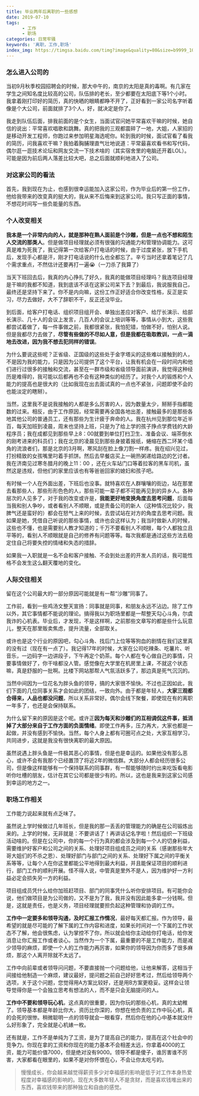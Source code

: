 ```yaml
---
title: 毕业两年后离职的一些感想
date: 2019-07-10
tags:
      - 工作
      - 职场
categories: 日常牢骚
keywords: '离职，工作,职场'
index_img: https://timgsa.baidu.com/timg?image&quality=80&size=b9999_10000&sec=1576945397016&di=4b7f5dd9d65c391d915838812f19e30e&imgtype=0&src=http%3A%2F%2Fp0.ssl.cdn.btime.com%2Ft01e1690d9161992645.jpg%3Fsize%3D440x322
---
```

### 怎么进入公司的
   当初9月秋季校园招聘会的时候，那大中午的，南京的太阳是真的毒啊。有几家在学生之间知名度比较高的公司，队伍排的老长，至少都要在太阳底下等1个小时。我拿着刚打印好的简历，真的快晒的眼睛都睁不开了，正好看到一家公司名字听着像是个大公司，前面就排了3个人，好，就决定是你了。
   
   我走到队伍后面，排我前面的是个女生，当面试官问她平常喜欢干嘛的时候，她自信的说出：平常喜欢唱歌和跳舞。真的把我的三观都震碎了一地，大姐，人家招的是移动开发工程师，你跑过来参加明星海选呢你。轮到我的时候，面试官看了看我的简历，问我喜欢干嘛？我拍着胸脯理直气壮地说道：平常最喜欢看书和写代码，偶尔逛一逛技术论坛和网友交流一下技术啥的（其实宿舍里的电脑还开着LOL）。可能是因为前后两人落差比较大吧，总之后面就顺利地进入了公司。
   
### 对这家公司的看法
   首先，我到现在为止，也感到很幸运能加入这家公司，作为毕业后的第一份工作，他给我带来的改变真的挺大的，我从来不后悔来到这家公司。我只写正面的事情，不想花时间写一些负能量的东西。
   
###  个人改变相关
   **我本是一个非常内向的人，就是那种在熟人面前是个沙雕，但是一点也不想和陌生人交流的那类人**。但是做项目经理就必须有很强的沟通能力和管理协调能力。这可真是难为死我了，我记得第一次给客户打电话的时候，由于过度紧张，放下手机后，发现手心都是汗，刚才打电话说的什么也全都忘了。辛亏当时还拿着笔记了几个需求重点，不然估计还要再打一遍😭（一刀杀了我算了）
   
当天下班回去后，我真的内心挣扎了好久，我真的能做项目经理吗？我连项目经理是干嘛的我都不知道，我到底该不该在这家公司呆下去？到最后，我说服我自己，最终还是坚持下来了。你不是内向嘛，这份工作正好适合你改变性格，反正是实习，尽力去做好，大不了辞职不干，反正还没毕业。

   到后面，给客户打电话、组织项目组开会、单独出差应对客户、给厅长演示、给部长演示、几十人的会议上发言，几百人的会议上培训等等，事情从小到大，这些我都尝试着做了，每一件事做之前，我都很紧张，我怕犯错，怕做不好，怕别人说。但是我都尽力去做了，**尽管有些做的不尽如人意，但是我都在吸取教训，一点一滴地去改进，因为我不想去犯同样的错误**。
   
   为什么要说这些呢？正省级、正国级的这些处于金字塔尖的这些难以接触到的人，不是因为我的能力，只是因为公司提供了这个平台，让我有机会在一段时间内和他们进行过很多的接触和交流，甚至在一群市级和省级领导面前演讲，我觉得这种经历是难得的，我可能以后都再也不会有这种类似的经历了。对我个人的锻炼和个人能力的提高也是很大的（比如我现在出去面试真的一点也不紧张，问题即使不会的也能淡定的瞎掰）。
   
   当然，这里我不是说我接触的人都是多么厉害的人，因为数量太少，掰掰手指都能数的过来。相反，由于工作原因，经常需要再全国各地出差，接触最多的是那些各地其他公司的普通员工，还有那些为生计疲于奔命的人。我在杭州见到那位年近半百，每天加班到凌晨，周末也坚持上班，只是为了给上学的孩子挣点学费钱的大龄程序员；我在成都见到那些早上8：00就要到单位打扫卫生、准备会议、端茶倒水的刚考进来的科员们；我在北京的凌晨见到那些身披着报纸，蜷缩在西二环某个墙角的流浪者们，那是北京的3月啊，寒风刮在脸上像刀割一样疼。我在绍兴见过，打扮精致的女孩嘴里叼着手抓饼。然后去早餐店买上一碗热粥递给路边的乞讨者。我在济南见过寒冬腊月的晚上11：00 ，还在火车站门口等着拉客的黑车司机，虽然这是违规，但他们的家里应该也有等爸爸回家的媳妇和孩子吧。
   
   有时候一个人在外面出差，下班后也没事。就特喜欢在人群嚷嚷的街边，站在那里去看那些人，那些形形色色的人，那些可能一辈子都不可能再见到的异乡人。各种层次的人见多了，对于我的改变或许是，**我能更好地变换角度去思考问题**，后面每当我和别人争吵，或者看别人不顺眼，或是责备公司的新人（这种情况比较少，我脾气还是蛮好的）都会在怒气上来的时候，去尝试站在对方的角度去思考问题。我如果是她，凭借自己听说的那些事情，或许也会这样认为；我当时做新人的时候，这些也不懂，也是需要别人教才知道的；千万不要看别人不顺眼，每个人都独立且平等的，看别人不顺眼就是自己的修养有问题等等。每次我都是通过这些方法去稳定住自己将要失控的情绪和失态的措辞。
   
  如果我一入职就是一名不会和客户接触、不会到处出差的开发人员的话，我可能性格不会发生这么翻天覆地的变化。
###  人际交往相关
      
   留在这个公司最大的一部分原因可能就是有一帮“沙雕”同事了。
   
   工作前，看到一些鸡汤文整天宣扬：同事就是同事，和朋友永远不沾边。除了工作以外，其它事情都不能说的理论。搞得我以为职场里都是一帮整天勾心斗角，尔虞我诈的心机表。毕业后，才发现，不是这样啊，之前那些文章写的都是些什么玩意儿，整天在那里贩卖焦虑，提升流量，全部取关。
   
   或许也是这个行业的原因吧，勾心斗角、找后门上位等等狗血的剧情在我们这里真的没有过（现在有一点了）。我记得17年的时候，大家在公司吃辣条、吃薯片、听音乐，一边码字一边讲段子，下午再定个奶茶。每个人都在专心做自己的事情，只要事情做好了，你干啥都没人管。感觉像在大学里在机房里上课，不就这个状态嘛，真是舒服的一批啊。比楼下网站那帮人气氛活跃多了，那边真是死气沉沉的。
   
   当然中间因为一位花名为胖头鱼的领导，搞的大家很不愉快。不过也正因如此，我们下面的几位同事关系才会如此的团结，一致向外。由于都是年轻人，**大家三观都合得来，人品也都没问题**，所以关系非常好。偶尔会线下聚餐，即使现在有的离职一年多了，也还是会保持联系。
   
   为什么留下来的原因是这个呢。或许正**因为每天和沙雕们的互相调侃这件事，抵消掉了大部分来自于工作方面的负面情绪**。即使工作再多，压力再大，大家也都是一起做，并没有感到不愉快。当然，每个人身上都有可圈可点之处，大家互相学习，共同进步，这就是我没有很快离职的最大原因。
   
   虽然说遇上胖头鱼是一件极其恶心的事情，但是也是幸运的。如果他没有那么恶心，或许不会有我那个已经置顶了将近2年的微信群。大部分人都会经历很多公司，但是像这样能够有一个保持联系的同事群，有一帮能够随时约出来吃饭看电影听你吐槽的朋友，估计在其它公司都是很少有的。所以，这也是我来到这家公司感到幸运的地方之一。
   
### 职场工作相关
   
   工作能力说起来就有点乏味了。
   
   虽然说上学时候做过几年班长，但是我的那一丢丢的管理能力的确是在公司锻炼出来的。上学的时候，无非就是：不要讲话了！再讲话记名字啦！然后组织一下班级活动啥的。但是在公司中，你的每一个行为真的都会涉及到每一个人的切身利益，需要维护好客户和公司之间的关系、处理好项目组成员之间的关系（感谢那些年大哥大姐们的不杀之恩）、处理好部门与部门之间的关系、处理好下属之间的平衡关系等等，让每个人在你这里都能公平地得到最大利益，并且能保证项目的顺利进行，部门工作的顺利开展。怪不得人说，中管真是里外不是人，因为维护好一方利益必定会损失另一方的利益。
   
   项目组成员凭什么给你加班赶项目、部门的同事凭什么听你安排项目。有可能你会说，他们做项目是为公司做的，又不是为了我，我并没有因此能多拿一分钱啊。但是，这就是责任，也是义务，项目经理就要担负起这种管理和协调的工作。
   
   **工作中一定要多和领导沟通，及时汇报工作情况**，最好每天都汇报。作为领导，最希望的就是尽可能的了解下属的工作内容和进度，如果长时间对一个下属的工作状态不了解，他会很焦虑，认为掌控不了你，所以就会给你主动给你打电话，给你发消息让你汇报工作或者谈心。当然作为一个下属，最重要的不是工作能力，而是减少领导的麻烦，即使一个人的工作能力再厉害，如果你的领导因为你而多了很多麻烦，那这个人离开除就不太远了。
   
   工作中向前辈或者领导问问题，不要直接抛一个问题给他，让他来解答，这相当于间接给他制造一个麻烦，建议最好，提问题之前自己好好思考过，然后给领导两个选项，关于这个问题，您觉得用A方案比较好，还是用B方案更稳妥。这样会让领导觉得你是一个会独立思考有想法的人，而不是只会无脑提问的人。
   
   **工作中不要和领导玩心机**，这点真的很重要，因为你玩的那些心机，真的太幼稚了。领导基本都是年龄比你大，资历比你深的，你想在他负责的工作中玩心机，真的会死的很惨。稍微聪明一点的领导就会一眼看穿，然后你在他的心中基本就没什么好形象了，完全就是心机婊一枚。
   
   还有就是，工作不是单纯为了工资，是为了提高自己的能力，提高在这个社会中的竞争力。你现在拿的工资和你现在的能力基本不会相差太远，你拿着4000的工资，能力可能价值7000，但是绝对没有9000。领导不都是傻子，谁厉害谁不厉害，大家都看在眼里的，如果不是对你怀恨在心，不会让你太吃亏的。
   
>慢慢成长，你会越来越觉得薪资多少对幸福感的影响是低于对工作本身热爱程度对幸福感的影响的。现在大多数年轻人不是贪财，而是喜欢钱堆出来的东西，喜欢钱带来的那种独立和自由的感觉。 
   

